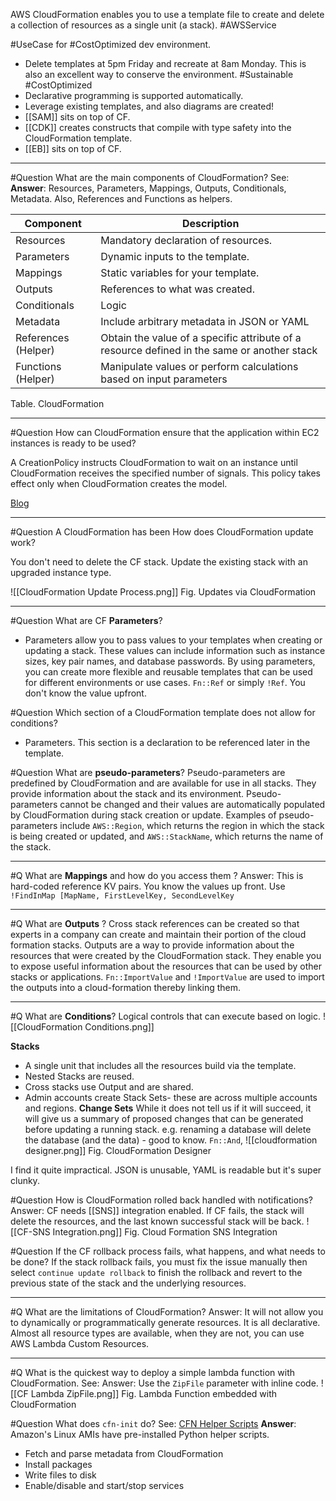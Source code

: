 AWS CloudFormation enables you to use a template file to create and delete a collection of resources as a single unit (a stack). #AWSService 

#UseCase for #CostOptimized dev environment.
- Delete templates at 5pm Friday and recreate at 8am Monday. This is also an excellent way to conserve the environment. #Sustainable #CostOptimized 
- Declarative programming is supported automatically.
- Leverage existing templates, and also diagrams are created!
- [[SAM]] sits on top of CF.
- [[CDK]] creates constructs that compile with type safety into the CloudFormation template.
- [[EB]] sits on top of CF.
---

#Question  What are the main components of CloudFormation?
See:
**Answer**:  Resources, Parameters, Mappings, Outputs, Conditionals, Metadata. Also, References and Functions as helpers.

| Component           | Description                                                                                 |
| ------------------- | ------------------------------------------------------------------------------------------- |
| Resources           | Mandatory declaration of resources.                                                         |
| Parameters          | Dynamic inputs to the template.                                                             |
| Mappings            | Static variables for your template.                                                         |
| Outputs             | References to what was created.                                                             |
| Conditionals        | Logic                                                                                       |
| Metadata            | Include arbitrary metadata in JSON or YAML                                                  |
| References (Helper) | Obtain the value of a specific attribute of a resource defined in the same or another stack |
| Functions (Helper)  | Manipulate values or perform calculations based on input parameters                                                                                            |

Table. CloudFormation

---

#Question How can CloudFormation ensure that the application within EC2 instances is ready to be used?

A CreationPolicy instructs CloudFormation to wait on an instance until CloudFormation receives the specified number of signals. This policy takes effect only when CloudFormation creates the model. 

[Blog](https://aws.amazon.com/blogs/devops/use-a-creationpolicy-to-wait-for-on-instance-configurations/)

---
#Question A CloudFormation has been How does CloudFormation update work?

You don't need to delete the CF stack. Update the existing stack with an upgraded instance type.

![[CloudFormation Update Process.png]]
Fig. Updates via CloudFormation

---


#Question  What are CF **Parameters**?
- Parameters allow you to pass values to your templates when creating or updating a stack. These values can include information such as instance sizes, key pair names, and database passwords. By using parameters, you can create more flexible and reusable templates that can be used for different environments or use cases.
`Fn::Ref` or simply `!Ref`. You don't know the value upfront.

#Question  Which section of a CloudFormation template does not allow for conditions?
- Parameters. This section is a declaration to be referenced later in the template.

#Question  What are **pseudo-parameters**?
Pseudo-parameters are predefined by CloudFormation and are available for use in all stacks. They provide information about the stack and its environment. Pseudo-parameters cannot be changed and their values are automatically populated by CloudFormation during stack creation or update. Examples of pseudo-parameters include `AWS::Region`, which returns the region in which the stack is being created or updated, and `AWS::StackName`, which returns the name of the stack.

---

#Q What are **Mappings** and how do you access them ?
Answer: This is hard-coded reference KV pairs. You know the values up front. Use `!FindInMap [MapName, FirstLevelKey, SecondLevelKey`

---

#Q What are **Outputs** ?
Cross stack references can be created so that experts in a company can create and maintain their portion of the cloud formation stacks. Outputs are a way to provide information about the resources that were created by the CloudFormation stack. They enable you to expose useful information about the resources that can be used by other stacks or applications.
`Fn::ImportValue` and `!ImportValue` are used to import the outputs into a cloud-formation thereby linking them.

---
#Q What are **Conditions**?
Logical controls that can execute based on logic.
![[CloudFormation Conditions.png]]

**Stacks**
- A single unit that includes all the resources build via the template.
- Nested Stacks are reused.
- Cross stacks use Output and are shared.
- Admin accounts create Stack Sets- these are across multiple accounts and regions.
**Change Sets**
While it does not tell us if it will succeed, it will give us a summary of proposed changes that can be generated before updating a running stack. e.g. renaming a database will delete the database (and the data) - good to know. `Fn::And`, 
![[cloudformation designer.png]]
Fig. CloudFormation Designer

I find it quite impractical. JSON is unusable, YAML is readable but it's super clunky.

#Question  How is CloudFormation rolled back handled with notifications?
Answer: CF needs [[SNS]] integration enabled. 
If CF fails, the stack will delete the resources, and the last known successful stack will be back.
![[CF-SNS Integration.png]]
Fig. Cloud Formation SNS Integration

#Question If the CF rollback process fails, what happens, and what needs to be done?
If the stack rollback fails, you must fix the issue manually then select `continue update rollback` to finish the rollback and revert to the previous state of the stack and the underlying resources.

---

#Q What are the limitations of CloudFormation?
Answer: It will not allow you to dynamically or programmatically generate resources. It is all declarative.  Almost all resource types are available, when they are not, you can use AWS Lambda Custom Resources.

---
#Q What is the quickest way to deploy a simple lambda function with CloudFormation.
See:
Answer: Use the `ZipFile` parameter with inline code.
![[CF Lambda ZipFile.png]]
Fig. Lambda Function embedded with CloudFormation

#Question What does `cfn-init` do?
See: [CFN Helper Scripts](https://docs.aws.amazon.com/AWSCloudFormation/latest/UserGuide/cfn-helper-scripts-reference.html)
**Answer**: Amazon's Linux AMIs have pre-installed Python helper scripts. 
- Fetch and parse metadata from CloudFormation
- Install packages
- Write files to disk
- Enable/disable and start/stop services
